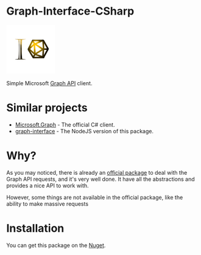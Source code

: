 # Graph-Interface-CSharp

![](assets/icon.png)

Simple Microsoft [Graph API](https://docs.microsoft.com/pt-br/graph/api/overview) client.

# Similar projects

* [Microsoft.Graph](https://www.nuget.org/packages/Microsoft.Graph/) - The official C# client.
* [graph-interface](https://www.npmjs.com/package/graph-interface) - The NodeJS version of this package.

# Why?

As you may noticed, there is already an [official package](https://www.nuget.org/packages/Microsoft.Graph/) to deal with the Graph API requests, and it's very well done. It have all the abstractions and provides a nice API to work with.

However, some things are not available in the official package, like the ability to make massive requests

# Installation

You can get this package on the [Nuget]().